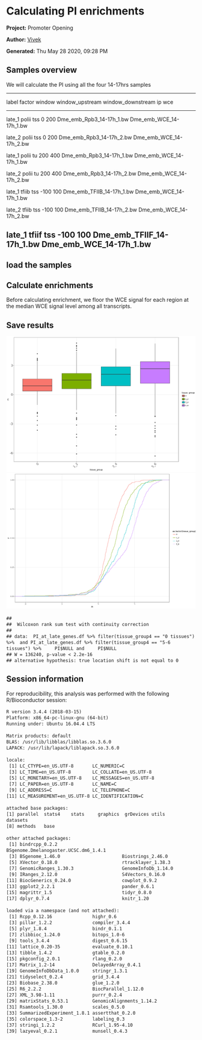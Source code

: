 

# Calculating PI enrichments


**Project:** Promoter Opening

**Author:** [Vivek](mailto:vir@stowers.org)

**Generated:** Thu May 28 2020, 09:28 PM

## Samples overview

We will calculate the PI using all the four 14-17hrs samples

----------------------------------------------------------------------------------------------------------------------
 label    factor   window   window_upstream   window_downstream              ip                         wce           
-------- -------- -------- ----------------- ------------------- --------------------------- -------------------------
 late_1   polii     tss            0                 200          Dme_emb_Rpb3_14-17h_1.bw    Dme_emb_WCE_14-17h_1.bw 

 late_2   polii     tss            0                 200          Dme_emb_Rpb3_14-17h_2.bw    Dme_emb_WCE_14-17h_2.bw 

 late_1   polii      tu           200                400          Dme_emb_Rpb3_14-17h_1.bw    Dme_emb_WCE_14-17h_1.bw 

 late_2   polii      tu           200                400          Dme_emb_Rpb3_14-17h_2.bw    Dme_emb_WCE_14-17h_2.bw 

 late_1   tfiib     tss          -100                100          Dme_emb_TFIIB_14-17h_1.bw   Dme_emb_WCE_14-17h_1.bw 

 late_2   tfiib     tss          -100                100          Dme_emb_TFIIB_14-17h_2.bw   Dme_emb_WCE_14-17h_2.bw 

 late_1   tfiif     tss          -100                100          Dme_emb_TFIIF_14-17h_1.bw   Dme_emb_WCE_14-17h_1.bw 
----------------------------------------------------------------------------------------------------------------------

## load the samples



## Calculate enrichments

Before calculating enrichment, we floor the WCE signal for each region at the median WCE signal level among all transcripts.



## Save results



![plot of chunk PI_plots](figure2hi_PI_in_different_groups/PI_plots-1.png)![plot of chunk PI_plots](figure2hi_PI_in_different_groups/PI_plots-2.png)

```
## 
## 	Wilcoxon rank sum test with continuity correction
## 
## data:  PI_at_late_genes.df %>% filter(tissue_group4 == "0 tissues") %>%  and PI_at_late_genes.df %>% filter(tissue_group4 == "5-6 tissues") %>%     PI$NULL and     PI$NULL
## W = 136240, p-value < 2.2e-16
## alternative hypothesis: true location shift is not equal to 0
```



## Session information

For reproducibility, this analysis was performed with the following R/Bioconductor session:


```
R version 3.4.4 (2018-03-15)
Platform: x86_64-pc-linux-gnu (64-bit)
Running under: Ubuntu 16.04.4 LTS

Matrix products: default
BLAS: /usr/lib/libblas/libblas.so.3.6.0
LAPACK: /usr/lib/lapack/liblapack.so.3.6.0

locale:
 [1] LC_CTYPE=en_US.UTF-8       LC_NUMERIC=C              
 [3] LC_TIME=en_US.UTF-8        LC_COLLATE=en_US.UTF-8    
 [5] LC_MONETARY=en_US.UTF-8    LC_MESSAGES=en_US.UTF-8   
 [7] LC_PAPER=en_US.UTF-8       LC_NAME=C                 
 [9] LC_ADDRESS=C               LC_TELEPHONE=C            
[11] LC_MEASUREMENT=en_US.UTF-8 LC_IDENTIFICATION=C       

attached base packages:
[1] parallel  stats4    stats     graphics  grDevices utils     datasets 
[8] methods   base     

other attached packages:
 [1] bindrcpp_0.2.2                        BSgenome.Dmelanogaster.UCSC.dm6_1.4.1
 [3] BSgenome_1.46.0                       Biostrings_2.46.0                    
 [5] XVector_0.18.0                        rtracklayer_1.38.3                   
 [7] GenomicRanges_1.30.3                  GenomeInfoDb_1.14.0                  
 [9] IRanges_2.12.0                        S4Vectors_0.16.0                     
[11] BiocGenerics_0.24.0                   cowplot_0.9.2                        
[13] ggplot2_2.2.1                         pander_0.6.1                         
[15] magrittr_1.5                          tidyr_0.8.0                          
[17] dplyr_0.7.4                           knitr_1.20                           

loaded via a namespace (and not attached):
 [1] Rcpp_0.12.16               highr_0.6                 
 [3] pillar_1.2.2               compiler_3.4.4            
 [5] plyr_1.8.4                 bindr_0.1.1               
 [7] zlibbioc_1.24.0            bitops_1.0-6              
 [9] tools_3.4.4                digest_0.6.15             
[11] lattice_0.20-35            evaluate_0.10.1           
[13] tibble_1.4.2               gtable_0.2.0              
[15] pkgconfig_2.0.1            rlang_0.2.0               
[17] Matrix_1.2-14              DelayedArray_0.4.1        
[19] GenomeInfoDbData_1.0.0     stringr_1.3.1             
[21] tidyselect_0.2.4           grid_3.4.4                
[23] Biobase_2.38.0             glue_1.2.0                
[25] R6_2.2.2                   BiocParallel_1.12.0       
[27] XML_3.98-1.11              purrr_0.2.4               
[29] matrixStats_0.53.1         GenomicAlignments_1.14.2  
[31] Rsamtools_1.30.0           scales_0.5.0              
[33] SummarizedExperiment_1.8.1 assertthat_0.2.0          
[35] colorspace_1.3-2           labeling_0.3              
[37] stringi_1.2.2              RCurl_1.95-4.10           
[39] lazyeval_0.2.1             munsell_0.4.3             
```
